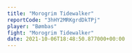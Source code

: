 ```yaml
---
title: "Morogrim Tidewalker"
reportCode: "3hHY2MRKgrdDkTPj"
player: "Bømbas"
fight: "Morogrim Tidewalker"
date: 2021-10-06T18:48:50.877000+00:00
---
```


